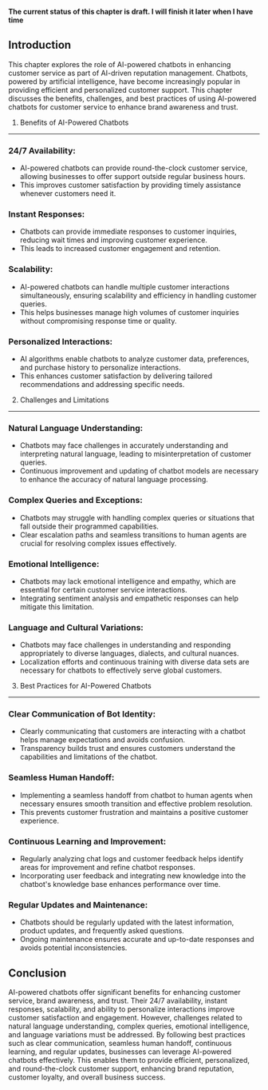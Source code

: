 **The current status of this chapter is draft. I will finish it later when I have time**

Introduction
------------

This chapter explores the role of AI-powered chatbots in enhancing customer service as part of AI-driven reputation management. Chatbots, powered by artificial intelligence, have become increasingly popular in providing efficient and personalized customer support. This chapter discusses the benefits, challenges, and best practices of using AI-powered chatbots for customer service to enhance brand awareness and trust.

1. Benefits of AI-Powered Chatbots
----------------------------------

### 24/7 Availability:

* AI-powered chatbots can provide round-the-clock customer service, allowing businesses to offer support outside regular business hours.
* This improves customer satisfaction by providing timely assistance whenever customers need it.

### Instant Responses:

* Chatbots can provide immediate responses to customer inquiries, reducing wait times and improving customer experience.
* This leads to increased customer engagement and retention.

### Scalability:

* AI-powered chatbots can handle multiple customer interactions simultaneously, ensuring scalability and efficiency in handling customer queries.
* This helps businesses manage high volumes of customer inquiries without compromising response time or quality.

### Personalized Interactions:

* AI algorithms enable chatbots to analyze customer data, preferences, and purchase history to personalize interactions.
* This enhances customer satisfaction by delivering tailored recommendations and addressing specific needs.

2. Challenges and Limitations
-----------------------------

### Natural Language Understanding:

* Chatbots may face challenges in accurately understanding and interpreting natural language, leading to misinterpretation of customer queries.
* Continuous improvement and updating of chatbot models are necessary to enhance the accuracy of natural language processing.

### Complex Queries and Exceptions:

* Chatbots may struggle with handling complex queries or situations that fall outside their programmed capabilities.
* Clear escalation paths and seamless transitions to human agents are crucial for resolving complex issues effectively.

### Emotional Intelligence:

* Chatbots may lack emotional intelligence and empathy, which are essential for certain customer service interactions.
* Integrating sentiment analysis and empathetic responses can help mitigate this limitation.

### Language and Cultural Variations:

* Chatbots may face challenges in understanding and responding appropriately to diverse languages, dialects, and cultural nuances.
* Localization efforts and continuous training with diverse data sets are necessary for chatbots to effectively serve global customers.

3. Best Practices for AI-Powered Chatbots
-----------------------------------------

### Clear Communication of Bot Identity:

* Clearly communicating that customers are interacting with a chatbot helps manage expectations and avoids confusion.
* Transparency builds trust and ensures customers understand the capabilities and limitations of the chatbot.

### Seamless Human Handoff:

* Implementing a seamless handoff from chatbot to human agents when necessary ensures smooth transition and effective problem resolution.
* This prevents customer frustration and maintains a positive customer experience.

### Continuous Learning and Improvement:

* Regularly analyzing chat logs and customer feedback helps identify areas for improvement and refine chatbot responses.
* Incorporating user feedback and integrating new knowledge into the chatbot's knowledge base enhances performance over time.

### Regular Updates and Maintenance:

* Chatbots should be regularly updated with the latest information, product updates, and frequently asked questions.
* Ongoing maintenance ensures accurate and up-to-date responses and avoids potential inconsistencies.

Conclusion
----------

AI-powered chatbots offer significant benefits for enhancing customer service, brand awareness, and trust. Their 24/7 availability, instant responses, scalability, and ability to personalize interactions improve customer satisfaction and engagement. However, challenges related to natural language understanding, complex queries, emotional intelligence, and language variations must be addressed. By following best practices such as clear communication, seamless human handoff, continuous learning, and regular updates, businesses can leverage AI-powered chatbots effectively. This enables them to provide efficient, personalized, and round-the-clock customer support, enhancing brand reputation, customer loyalty, and overall business success.

